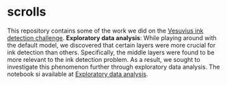 # scrolls
This repository contains some of the work we did on the [Vesuvius ink detection challenge](https://www.kaggle.com/competitions/vesuvius-challenge-ink-detection).
**Exploratory data analysis**: While playing around with the default model, we discovered that certain layers were more crucial for ink detection than others. Specifically, the middle layers were found to be more relevant to the ink detection problem. As a result, we sought to investigate this phenomenon further through exploratory data analysis. The notebook si available at [Exploratory data analysis](exploratory_data_analysis.ipynb).
